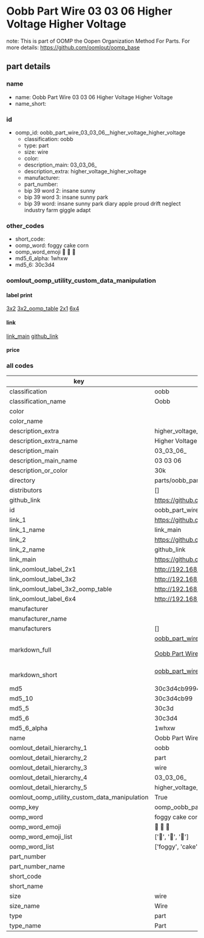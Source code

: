 # Oobb Part Wire 03 03 06  Higher Voltage Higher Voltage  

note: This is part of OOMP the Oopen Organization Method For Parts. For more details: https://github.com/oomlout/oomp_base

##  part details





### name
* name: Oobb Part Wire 03 03 06  Higher Voltage Higher Voltage
* name_short: 
### id
* oomp_id: oobb_part_wire_03_03_06__higher_voltage_higher_voltage
  * classification: oobb
  * type: part
  * size: wire
  * color: 
  * description_main: 03_03_06_
  * description_extra: higher_voltage_higher_voltage
  * manufacturer: 
  * part_number: 
  * bip 39 word 2: insane sunny
  * bip 39 word 3: insane sunny park
  * bip 39 word: insane sunny park diary apple proud drift neglect industry farm giggle adapt

### other_codes
* short_code: 
* oomp_word: foggy cake corn
* oomp_word_emoji :foggy: :cake: :corn:
* md5_6_alpha: 1whxw
* md5_6: 30c3d4






### oomlout_oomp_utility_custom_data_manipulation
#### label print
[3x2](http://192.168.1.245:1112/?label=oomp%201whxw)
[3x2_oomp_table](http://192.168.1.107:1112/?label=oomp%201whxw)
[2x1](http://192.168.1.242:1112/?label=oomp%201whxw)
[6x4](http://192.168.1.55:1112/?label=oomp%201whxw)    

#### link

[link_main](https://github.com/oomlout/oomlout_oomp_current_version_messy/tree/main/parts/oobb_part_wire_03_03_06__higher_voltage_higher_voltage) [github_link](https://github.com/oomlout/oomlout_oomp_part_src/tree/main/parts/oobb_part_wire_03_03_06__higher_voltage_higher_voltage)                             

#### price







### all codes 
| key | value |  
| --- | --- |  
| classification | oobb |  
| classification_name | Oobb |  
| color |  |  
| color_name |  |  
| description_extra | higher_voltage_higher_voltage |  
| description_extra_name | Higher Voltage Higher Voltage |  
| description_main | 03_03_06_ |  
| description_main_name | 03 03 06  |  
| description_or_color | 30k |  
| directory | parts/oobb_part_wire_03_03_06__higher_voltage_higher_voltage |  
| distributors | [] |  
| github_link | https://github.com/oomlout/oomlout_oomp_part_src/tree/main/parts/oobb_part_wire_03_03_06__higher_voltage_higher_voltage |  
| id | oobb_part_wire_03_03_06__higher_voltage_higher_voltage |  
| link_1 | https://github.com/oomlout/oomlout_oomp_current_version_messy/tree/main/parts/oobb_part_wire_03_03_06__higher_voltage_higher_voltage |  
| link_1_name | link_main |  
| link_2 | https://github.com/oomlout/oomlout_oomp_part_src/tree/main/parts/oobb_part_wire_03_03_06__higher_voltage_higher_voltage |  
| link_2_name | github_link |  
| link_main | https://github.com/oomlout/oomlout_oomp_current_version_messy/tree/main/parts/oobb_part_wire_03_03_06__higher_voltage_higher_voltage |  
| link_oomlout_label_2x1 | http://192.168.1.242:1112/?label=oomp%201whxw |  
| link_oomlout_label_3x2 | http://192.168.1.245:1112/?label=oomp%201whxw |  
| link_oomlout_label_3x2_oomp_table | http://192.168.1.107:1112/?label=oomp%201whxw |  
| link_oomlout_label_6x4 | http://192.168.1.55:1112/?label=oomp%201whxw |  
| manufacturer |  |  
| manufacturer_name |  |  
| manufacturers | [] |  
| markdown_full | [oobb_part_wire_03_03_06__higher_voltage_higher_voltage](https://github.com/oomlout/oomlout_oomp_current_version_messy/tree/main/parts/oobb_part_wire_03_03_06__higher_voltage_higher_voltage)<br>[](https://github.com/oomlout/oomlout_oomp_current_version_messy/tree/main/parts/oobb_part_wire_03_03_06__higher_voltage_higher_voltage)<br>[Oobb Part Wire 03 03 06  Higher Voltage Higher Voltage](https://github.com/oomlout/oomlout_oomp_current_version_messy/tree/main/parts/oobb_part_wire_03_03_06__higher_voltage_higher_voltage)<br><br> |  
| markdown_short | [oobb_part_wire_03_03_06__higher_voltage_higher_voltage](https://github.com/oomlout/oomlout_oomp_current_version_messy/tree/main/parts/oobb_part_wire_03_03_06__higher_voltage_higher_voltage)<br><br> |  
| md5 | 30c3d4cb9994085ab30553d540b65ba7 |  
| md5_10 | 30c3d4cb99 |  
| md5_5 | 30c3d |  
| md5_6 | 30c3d4 |  
| md5_6_alpha | 1whxw |  
| name | Oobb Part Wire 03 03 06  Higher Voltage Higher Voltage |  
| oomlout_detail_hierarchy_1 | oobb |  
| oomlout_detail_hierarchy_2 | part |  
| oomlout_detail_hierarchy_3 | wire |  
| oomlout_detail_hierarchy_4 | 03_03_06_ |  
| oomlout_detail_hierarchy_5 | higher_voltage_higher_voltage |  
| oomlout_oomp_utility_custom_data_manipulation | True |  
| oomp_key | oomp_oobb_part_wire_03_03_06__higher_voltage_higher_voltage |  
| oomp_word | foggy cake corn |  
| oomp_word_emoji | :foggy: :cake: :corn: |  
| oomp_word_emoji_list | [':foggy:', ':cake:', ':corn:'] |  
| oomp_word_list | ['foggy', 'cake', 'corn'] |  
| part_number |  |  
| part_number_name |  |  
| short_code |  |  
| short_name |  |  
| size | wire |  
| size_name | Wire |  
| type | part |  
| type_name | Part |  
